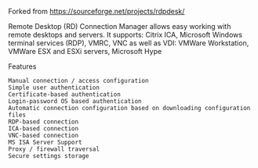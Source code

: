 Forked from https://sourceforge.net/projects/rdpdesk/

Remote Desktop (RD) Connection Manager allows easy working with remote desktops and servers. 
It supports: Citrix ICA, Microsoft Windows terminal services (RDP), VMRC, VNC as well as VDI: VMWare Workstation, VMWare ESX and ESXi servers, Microsoft Hype



Features

    Manual connection / access configuration
    Simple user authentication
    Certificate-based authentication
    Login-password OS based authentication
    Automatic connection configuration based on downloading configuration files
    RDP-based connection
    ICA-based connection
    VNC-based connection
    MS ISA Server Support
    Proxy / firewall traversal
    Secure settings storage
